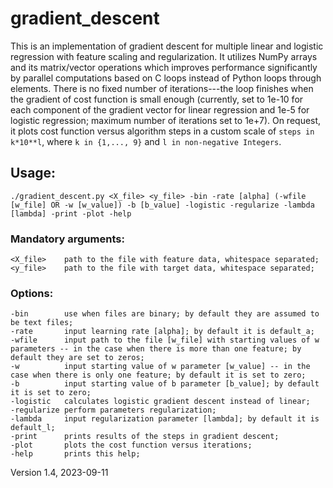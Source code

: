 # gradient_descent
This is an implementation of gradient descent for multiple linear and logistic regression with feature scaling and regularization. It utilizes NumPy arrays and its matrix/vector operations which improves performance significantly by parallel computations based on C loops instead of Python loops through elements. There is no fixed number of iterations---the loop finishes when the gradient of cost function is small enough (currently, set to 1e-10 for each component of the gradient vector for linear regression and 1e-5 for logistic regression; maximum number of iterations set to 1e+7). On request, it plots cost function versus algorithm steps in a custom scale of `steps in k*10**l`, where `k in {1,..., 9}` and `l in non-negative Integers`.

## Usage:
    ./gradient_descent.py <X_file> <y_file> -bin -rate [alpha] (-wfile [w_file] OR -w [w_value]) -b [b_value] -logistic -regularize -lambda [lambda] -print -plot -help

### Mandatory arguments:
    <X_file>    path to the file with feature data, whitespace separated;
    <y_file>    path to the file with target data, whitespace separated;

### Options:
    -bin        use when files are binary; by default they are assumed to be text files;
    -rate       input learning rate [alpha]; by default it is default_a;
    -wfile      input path to the file [w_file] with starting values of w parameters -- in the case when there is more than one feature; by default they are set to zeros;
    -w          input starting value of w parameter [w_value] -- in the case when there is only one feature; by default it is set to zero;
    -b          input starting value of b parameter [b_value]; by default it is set to zero;
    -logistic   calculates logistic gradient descent instead of linear;
    -regularize perform parameters regularization;
    -lambda     input regularization parameter [lambda]; by default it is default_l;
    -print      prints results of the steps in gradient descent;
    -plot       plots the cost function versus iterations;
    -help       prints this help;

Version 1.4, 2023-09-11

